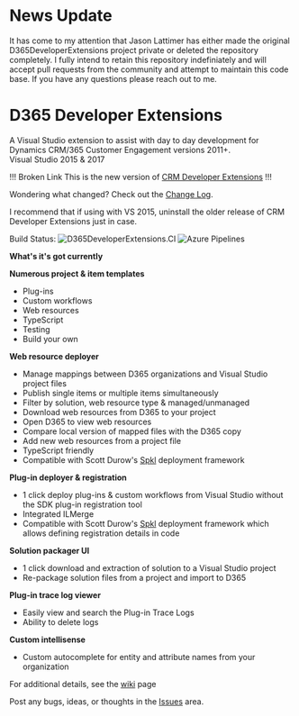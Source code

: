 # News Update
It has come to my attention that Jason Lattimer has either made the original D365DeveloperExtensions project private or deleted the repository completely. I fully intend to retain this repository indefiniately and will accept pull requests from the community and attempt to maintain this code base. If you have any questions please reach out to me.

# D365 Developer Extensions
A Visual Studio extension to assist with day to day development for Dynamics CRM/365 Customer Engagement versions 2011+.  
Visual Studio 2015 & 2017

!!! Broken Link
This is the new version of [CRM Developer Extensions](https://marketplace.visualstudio.com/items?itemName=JLattimer.DynamicsCRMDeveloperExtensions)
!!!

Wondering what changed? Check out the [Change Log](https://github.com/tsharp/D365DeveloperExtensions/wiki/0.-Change-Log).

I recommend that if using with VS 2015, uninstall the older release of CRM Developer Extensions just in case.  

Build Status: 
![D365DeveloperExtensions.CI](https://github.com/tsharp/D365DeveloperExtensions/workflows/D365DeveloperExtensions.CI/badge.svg)
![Azure Pipelines](https://orbitalforge.visualstudio.com/D365DeveloperExtensions/_apis/build/status/tsharp.D365DeveloperExtensions?branchName=master)

**What's it's got currently**  

**Numerous project & item templates**
- Plug-ins
- Custom workflows
- Web resources
- TypeScript
- Testing
- Build your own

**Web resource deployer**
- Manage mappings between D365 organizations and Visual Studio project files   
- Publish single items or multiple items simultaneously
- Filter by solution, web resource type & managed/unmanaged
- Download web resources from D365 to your project
- Open D365 to view web resources
- Compare local version of mapped files with the D365 copy
- Add new web resources from a project file
- TypeScript friendly
- Compatible with Scott Durow's [Spkl](https://github.com/scottdurow/SparkleXrm/wiki/spkl) deployment framework

**Plug-in deployer & registration**  
- 1 click deploy plug-ins & custom workflows from Visual Studio without the SDK plug-in registration tool
- Integrated ILMerge
- Compatible with Scott Durow's [Spkl](https://github.com/scottdurow/SparkleXrm/wiki/spkl) deployment framework which allows defining registration details in code

**Solution packager UI**
- 1 click download and extraction of solution to a Visual Studio project
- Re-package solution files from a project and import to D365 

**Plug-in trace log viewer**
- Easily view and search the Plug-in Trace Logs
- Ability to delete logs

**Custom intellisense**
- Custom autocomplete for entity and attribute names from your organization

For additional details, see the [wiki](https://github.com/jlattimer/D365DeveloperExtensions/wiki) page

Post any bugs, ideas, or thoughts in the [Issues](https://github.com/jlattimer/D365DeveloperExtensions/issues) area.
